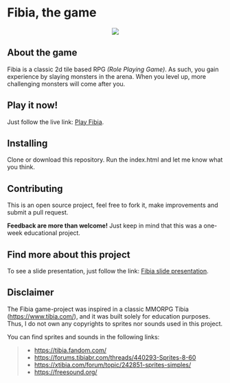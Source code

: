 # Fibia, the game
<p align='center'> <img src="https://media.giphy.com/media/kaa2EfHLM2k46wHQoo/giphy.gif?cid=790b7611fec1d455499766d08087fdf16b04c3aee0ef3d40&rid=giphy.gif&ct=g"/> </p>

## About the game
Fibia is a classic 2d tile based RPG *(Role Playing Game)*. As such, you gain experience by slaying monsters in the arena. When you level up, more challenging monsters will come after you.

## Play it now!
Just follow the live link: <a href="https://mfap-1.github.io/fibia-game/">Play Fibia</a>.

## Installing
Clone or download this repository. Run the index.html and let me know what you think.

## Contributing
This is an open source project, feel free to fork it, make improvements and submit a pull request.

**Feedback are more than welcome!** Just keep in mind that this was a one-week educational project.

## Find more about this project
To see a slide presentation, just follow the link: <a href="/">Fibia slide presentation</a>.

## Disclaimer
The Fibia game-project was inspired in a classic MMORPG Tibia (https://www.tibia.com/), and it was built solely for education purposes. Thus, I do not own any copyrights to  sprites nor sounds used in this project.

You can find sprites and sounds in the following links:
>* https://tibia.fandom.com/
>* https://forums.tibiabr.com/threads/440293-Sprites-8-60
>* https://xtibia.com/forum/topic/242851-sprites-simples/
>* https://freesound.org/ 